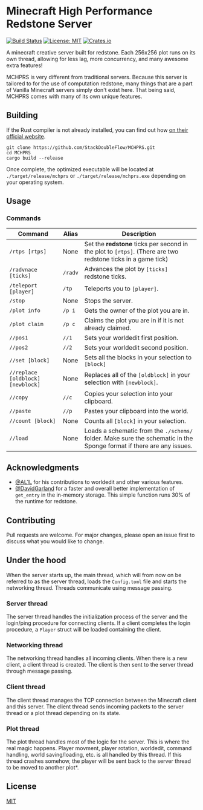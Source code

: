 # Minecraft High Performance Redstone Server

[![Build Status](https://travis-ci.com/StackDoubleFlow/MCHPRS.svg?token=w2Qd2PZXZDMXJBYfVgvu&branch=master)](https://travis-ci.com/StackDoubleFlow/MCHPRS) [![License: MIT](https://img.shields.io/badge/License-MIT-yellow.svg)](https://opensource.org/licenses/MIT) [![Crates.io](https://img.shields.io/crates/v/mchprs?colorB=319e8c)](https://crates.io/crates/mchprs)

A minecraft creative server built for redstone. Each 256x256 plot runs on its own thread, allowing for less lag, more concurrency, and many awesome extra features!

MCHPRS is very different from traditional servers. Because this server is tailored to for the use of computation redstone, many things that are a part of Vanilla Minecraft servers simply don't exist here. That being said, MCHPRS comes with many of its own unique features.

## Building

If the Rust compiler is not already installed, you can find out how [on their official website](https://www.rust-lang.org/tools/install).

```shell
git clone https://github.com/StackDoubleFlow/MCHPRS.git
cd MCHPRS
cargo build --release
```

Once complete, the optimized executable will be located at `./target/release/mchprs` or `./target/release/mchprs.exe` depending on your operating system.

## Usage

### Commands
| Command | Alias | Description |
| --- | --- |--- |
| `/rtps [rtps]` | None | Set the **redstone** ticks per second in the plot to `[rtps]`. (There are two redstone ticks in a game tick) |
| `/radvnace [ticks]` | `/radv` | Advances the plot by `[ticks]` redstone ticks. |
| `/teleport [player]` | `/tp` | Teleports you to `[player]`. |
| `/stop` | None | Stops the server. |
| `/plot info` | `/p i` | Gets the owner of the plot you are in. |
| `/plot claim` | `/p c` | Claims the plot you are in if it is not already claimed. |
| `//pos1` | `//1` | Sets your worldedit first position. |
| `//pos2` | `//2` | Sets your worldedit second position. |
| `//set [block]` | None | Sets all the blocks in your selection to `[block]` |
| `//replace [oldblock] [newblock]` | None | Replaces all of the `[oldblock]` in your selection with `[newblock]`. |
| `//copy` | `//c` | Copies your selection into your clipboard. |
| `//paste` | `//p` | Pastes your clipboard into the world. |
| `//count [block]` | None | Counts all `[block]` in your selection. |
| `//load` | None | Loads a schematic from the `./schems/` folder. Make sure the schematic in the Sponge format if there are any issues. |

## Acknowledgments
- [@AL1L](https://github.com/AL1L) for his contributions to worldedit and other various features.
- [@DavidGarland](https://github.com/DavidGarland) for a faster and overall better implementation of `get_entry` in the in-memory storage. This simple function runs 30% of the runtime for redstone.

## Contributing
Pull requests are welcome. For major changes, please open an issue first to discuss what you would like to change.

## Under the hood

When the server starts up, the main thread, which will from now on be referred to as the server thread, loads the `Config.toml` file and starts the networking thread. Threads communicate using message passing.

### Server thread

The server thread handles the initialization process of the server and the login/ping procedure for connecting clients. If a client completes the login procedure, a `Player` struct will be loaded containing the client.

### Networking thread

The networking thread handles all incoming clients. When there is a new client, a client thread is created. The client is then sent to the server thread through message passing.

### Client thread

The client thread manages the TCP connection between the Minecraft client and this server. The client thread sends incoming packets to the server thread or a plot thread depending on its state.

### Plot thread

The plot thread handles most of the logic for the server. This is where the real magic happens. Player movment, player rotation, worldedit, command handling, world saving/loading, etc. is all handled by this thread. If this thread crashes somehow, the player will be sent back to the server thread to be moved to another plot*.

## License
[MIT](https://choosealicense.com/licenses/mit/)
